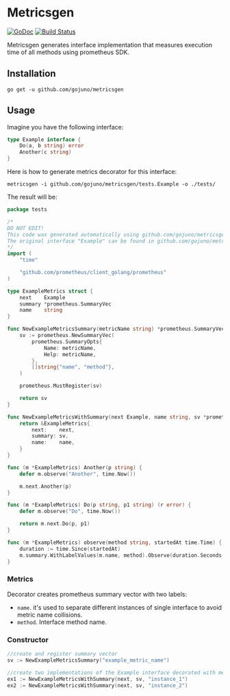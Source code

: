 # Metricsgen

[![GoDoc](https://godoc.org/github.com/gojuno/metricsgen?status.svg)](http://godoc.org/github.com/gojuno/metricsgen) [![Build Status](https://travis-ci.org/gojuno/metricsgen.svg?branch=master)](https://travis-ci.org/gojuno/metricsgen)

Metricsgen generates interface implementation that measures execution time of all methods using prometheus SDK.

## Installation

```
go get -u github.com/gojuno/metricsgen
```

## Usage

Imagine you have the following interface:


```go
type Example interface {
	Do(a, b string) error
	Another(c string)
}
```

Here is how to generate metrics decorator for this interface:
```
metricsgen -i github.com/gojuno/metricsgen/tests.Example -o ./tests/
```

The result will be:

```go
package tests

/*
DO NOT EDIT!
This code was generated automatically using github.com/gojuno/metricsgen v1.2
The original interface "Example" can be found in github.com/gojuno/metricsgen/tests
*/
import (
	"time"

	"github.com/prometheus/client_golang/prometheus"
)

type ExampleMetrics struct {
	next    Example
	summary *prometheus.SummaryVec
	name    string
}

func NewExampleMetricsSummary(metricName string) *prometheus.SummaryVec {
	sv := prometheus.NewSummaryVec(
		prometheus.SummaryOpts{
			Name: metricName,
			Help: metricName,
		},
		[]string{"name", "method"},
	)

	prometheus.MustRegister(sv)

	return sv
}

func NewExampleMetricsWithSummary(next Example, name string, sv *prometheus.SummaryVec) *ExampleMetrics {
	return &ExampleMetrics{
		next:    next,
		summary: sv,
		name:    name,
	}
}

func (m *ExampleMetrics) Another(p string) {
	defer m.observe("Another", time.Now())

	m.next.Another(p)
}

func (m *ExampleMetrics) Do(p string, p1 string) (r error) {
	defer m.observe("Do", time.Now())

	return m.next.Do(p, p1)
}

func (m *ExampleMetrics) observe(method string, startedAt time.Time) {
	duration := time.Since(startedAt)
	m.summary.WithLabelValues(m.name, method).Observe(duration.Seconds())
}
```

### Metrics

Decorator creates prometheus summary vector with two labels:

- `name`. it's used to separate different instances of single interface to avoid metric name collisions. 
- `method`. Interface method name.

### Constructor

```go
//create and register summary vector
sv := NewExampleMetricsSummary("example_metric_name")

//create two implementations of the Example interface decorated with methods' execution time metrics
ex1 := NewExampleMetricsWithSummary(next, sv, "instance_1")
ex2 := NewExampleMetricsWithSummary(next, sv, "instance_2")
```
